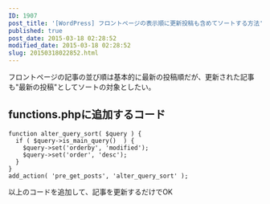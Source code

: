 ```yaml
---
ID: 1907
post_title: '[WordPress] フロントページの表示順に更新投稿も含めてソートする方法'
published: true
post_date: 2015-03-18 02:28:52
modified_date: 2015-03-18 02:28:52
slug: 20150318022852.html
---
```

フロントページの記事の並び順は基本的に最新の投稿順だが、更新された記事も"最新の投稿"としてソートの対象としたい。
<!--more-->
<h2>functions.phpに追加するコード</h2>
<pre class="language-php"><code>function alter_query_sort( $query ) {
  if ( $query-&gt;is_main_query()  ) {
    $query-&gt;set('orderby', 'modified');
    $query-&gt;set('order', 'desc');
  }
}
add_action( 'pre_get_posts', 'alter_query_sort' );</code></pre>
以上のコードを追加して、記事を更新するだけでOK
